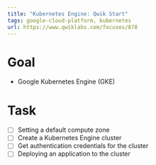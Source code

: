 ```yaml
---
title: "Kubernetes Engine: Qwik Start"
tags: google-cloud-platform, kubernetes
url: https://www.qwiklabs.com/focuses/878
---
```


# Goal
- Google Kubernetes Engine (GKE)

# Task
- [ ] Setting a default compute zone
- [ ] Create a Kubernetes Engine cluster
- [ ] Get authentication credentials for the cluster
- [ ] Deploying an application to the cluster
